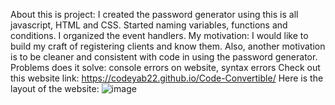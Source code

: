 About this is project: I created the password generator using this is all javascript, HTML and CSS.
Started naming variables, functions and conditions. I organized the event handlers. 
My motivation: I would like to build my craft of registering clients and know them. Also, another motivation is to be cleaner and consistent with code in using the password generator. 
Problems does it solve: console errors on website, syntax errors
Check out this website link: https://codeyab22.github.io/Code-Convertible/
Here is the layout of the website:
![image](codeyab22.github.io_Code-Convertible_.jpg)

